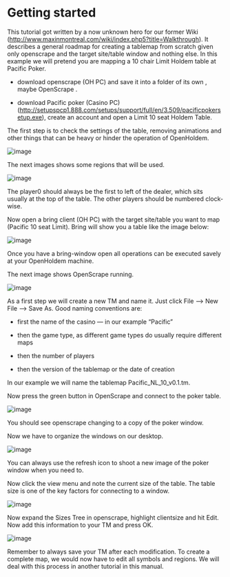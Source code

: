 # Getting started

This tutorial got written by a now unknown hero for our former Wiki
(<http://www.maxinmontreal.com/wiki/index.php5?title=Walkthrough>). It
describes a general roadmap for creating a tablemap from scratch given
only openscrape and the target site/table window and nothing else. In
this example we will pretend you are mapping a 10 chair Limit Holdem
table at Pacific Poker.

- download openscrape (OH PC) and save it into a folder of its own ,
  maybe OpenScrape .

- download Pacific poker (Casino PC)
  (<http://setupspcp1.888.com/setups/support/full/en/3.509/pacificpokersetup.exe>),
  create an account and open a Limit 10 seat Holdem Table.

The first step is to check the settings of the table, removing
animations and other things that can be heavy or hinder the operation of
OpenHoldem.

![image](images_getting_started/wkt2.jpg)

The next images shows some regions that will be used.

![image](images_getting_started/wht3_4.jpg)

The player0 should always be the first to left of the dealer, which sits
usually at the top of the table. The other players should be numbered
clock-wise.

Now open a bring client (OH PC) with the target site/table you want to
map (Pacific 10 seat Limit). Bring will show you a table like the image
below:

![image](images_getting_started/pactable.jpg)

Once you have a bring-window open all operations can be executed savely
at your OpenHoldem machine.

The next image shows OpenScrape running.

![image](images_getting_started/wht5.jpg)

As a first step we will create a new TM and name it. Just click File –\>
New File –\> Save As. Good naming conventions are:

- first the name of the casino — in our example “Pacific”

- then the game type, as different game types do usually require
  different maps

- then the number of players

- then the version of the tablemap or the date of creation

In our example we will name the tablemap Pacific_NL_10_v0.1.tm.

Now press the green button in OpenScrape and connect to the poker table.

![image](images_getting_started/wkt6.jpg)

You should see openscrape changing to a copy of the poker window.

Now we have to organize the windows on our desktop.

![image](images_getting_started/wht7.jpg)

You can always use the refresh icon to shoot a new image of the poker
window when you need to.

Now click the view menu and note the current size of the table. The
table size is one of the key factors for connecting to a window.

![image](images_getting_started/wkt8.jpg)

Now expand the Sizes Tree in openscrape, highlight clientsize and hit
Edit. Now add this information to your TM and press OK.

![image](images_getting_started/wkt9.jpg)

Remember to always save your TM after each modification. To create a
complete map, we would now have to edit all symbols and regions. We will
deal with this process in another tutorial in this manual.
